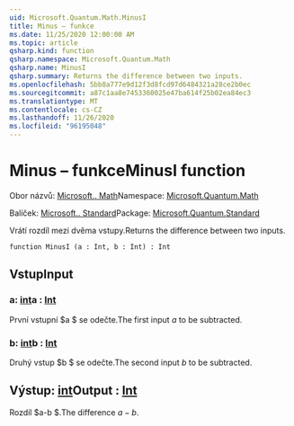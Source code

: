```yaml
---
uid: Microsoft.Quantum.Math.MinusI
title: Minus – funkce
ms.date: 11/25/2020 12:00:00 AM
ms.topic: article
qsharp.kind: function
qsharp.namespace: Microsoft.Quantum.Math
qsharp.name: MinusI
qsharp.summary: Returns the difference between two inputs.
ms.openlocfilehash: 5bb8a777e9d12f3d8fcd97d6484321a28ce2b0ec
ms.sourcegitcommit: a87c1aa8e7453360025e47ba614f25b02ea84ec3
ms.translationtype: MT
ms.contentlocale: cs-CZ
ms.lasthandoff: 11/26/2020
ms.locfileid: "96195048"
---
```

# <a name="minusi-function"></a><span data-ttu-id="5ba99-102">Minus – funkce</span><span class="sxs-lookup"><span data-stu-id="5ba99-102">MinusI function</span></span>

<span data-ttu-id="5ba99-103">Obor názvů: [Microsoft.. Math](xref:Microsoft.Quantum.Math)</span><span class="sxs-lookup"><span data-stu-id="5ba99-103">Namespace: [Microsoft.Quantum.Math](xref:Microsoft.Quantum.Math)</span></span>

<span data-ttu-id="5ba99-104">Balíček: [Microsoft.. Standard](https://nuget.org/packages/Microsoft.Quantum.Standard)</span><span class="sxs-lookup"><span data-stu-id="5ba99-104">Package: [Microsoft.Quantum.Standard](https://nuget.org/packages/Microsoft.Quantum.Standard)</span></span>


<span data-ttu-id="5ba99-105">Vrátí rozdíl mezi dvěma vstupy.</span><span class="sxs-lookup"><span data-stu-id="5ba99-105">Returns the difference between two inputs.</span></span>

```qsharp
function MinusI (a : Int, b : Int) : Int
```


## <a name="input"></a><span data-ttu-id="5ba99-106">Vstup</span><span class="sxs-lookup"><span data-stu-id="5ba99-106">Input</span></span>

### <a name="a--int"></a><span data-ttu-id="5ba99-107">a: [int](xref:microsoft.quantum.lang-ref.int)</span><span class="sxs-lookup"><span data-stu-id="5ba99-107">a : [Int](xref:microsoft.quantum.lang-ref.int)</span></span>

<span data-ttu-id="5ba99-108">První vstupní $a $ se odečte.</span><span class="sxs-lookup"><span data-stu-id="5ba99-108">The first input $a$ to be subtracted.</span></span>


### <a name="b--int"></a><span data-ttu-id="5ba99-109">b: [int](xref:microsoft.quantum.lang-ref.int)</span><span class="sxs-lookup"><span data-stu-id="5ba99-109">b : [Int](xref:microsoft.quantum.lang-ref.int)</span></span>

<span data-ttu-id="5ba99-110">Druhý vstup $b $ se odečte.</span><span class="sxs-lookup"><span data-stu-id="5ba99-110">The second input $b$ to be subtracted.</span></span>



## <a name="output--int"></a><span data-ttu-id="5ba99-111">Výstup: [int](xref:microsoft.quantum.lang-ref.int)</span><span class="sxs-lookup"><span data-stu-id="5ba99-111">Output : [Int](xref:microsoft.quantum.lang-ref.int)</span></span>

<span data-ttu-id="5ba99-112">Rozdíl $a-b $.</span><span class="sxs-lookup"><span data-stu-id="5ba99-112">The difference $a - b$.</span></span>